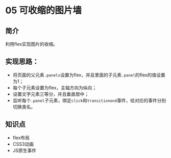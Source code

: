 # 05 可收缩的图片墙
## 简介
利用flex实现图片的收缩。
## 实现思路：
* 将页面的父元素`.panels`设置为flex，并且里面的子元素`.panel`的flex的值设置为1；
* 每个子元素设置为flex，主轴方向为纵向；
* 设置文字元素三等分，并且垂直居中；
* 监听每个`.panel`子元素，绑定`click`和`transitionend`事件，给对应的事件分别切换类名。
## 知识点
* flex布局
* CSS3动画
* JS原生事件
